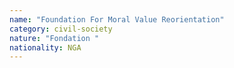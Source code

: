 ```yaml
---
name: "Foundation For Moral Value Reorientation"
category: civil-society
nature: "Fondation "
nationality: NGA
---
```

